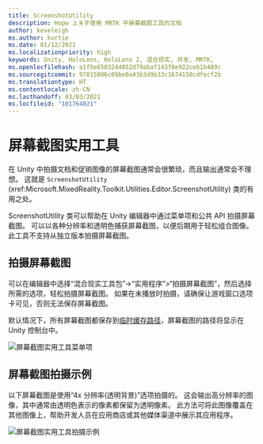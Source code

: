 ```yaml
---
title: ScreenshotUtility
description: Hopw 上关于使用 MRTK 中屏幕截图工具的文档
author: keveleigh
ms.author: kurtie
ms.date: 01/12/2021
ms.localizationpriority: high
keywords: Unity, HoloLens, HoloLens 2, 混合现实, 开发, MRTK,
ms.openlocfilehash: a1f5e6503244852d79abaf143f8e922ceb1b489c
ms.sourcegitcommit: 97815006c09be0a43b3d9b33c1674150cdfecf2b
ms.translationtype: HT
ms.contentlocale: zh-CN
ms.lasthandoff: 03/03/2021
ms.locfileid: "101764021"
---
```

# <a name="screenshot-utility"></a>屏幕截图实用工具

在 Unity 中拍摄文档和促销图像的屏幕截图通常会很繁琐，而且输出通常会不理想。 这就是 `ScreenshotUtility` (xref:Microsoft.MixedReality.Toolkit.Utilities.Editor.ScreenshotUtility) 类的有用之处。

ScreenshotUtility 类可以帮助在 Unity 编辑器中通过菜单项和公共 API 拍摄屏幕截图。 可以以各种分辨率和透明色捕获屏幕截图，以便后期用于轻松组合图像。 此工具不支持从独立版本拍摄屏幕截图。

## <a name="taking-screenshots"></a>拍摄屏幕截图

可以在编辑器中选择“混合现实工具包”->“实用程序”>“拍摄屏幕截图”，然后选择所需的选项，轻松拍摄屏幕截图。 如果在未播放时拍摄，请确保让游戏窗口选项卡可见，否则无法保存屏幕截图。

默认情况下，所有屏幕截图都保存到[临时缓存路径](https://docs.unity3d.com/ScriptReference/Application-temporaryCachePath.html)，屏幕截图的路径将显示在 Unity 控制台中。

![屏幕截图实用工具菜单项](../images/screenshot-utility/MRTK_ScreenshotUtility_Menu_Item.png)

## <a name="example-screenshot-capture"></a>屏幕截图拍摄示例

以下屏幕截图是使用“4x 分辨率(透明背景)”选项拍摄的。 这会输出高分辨率的图像，其中通常由透明色表示的像素都保留为透明像素。 此方法可将此图像覆盖在其他图像上，帮助开发人员在应用商店或其他媒体渠道中展示其应用程序。

![屏幕截图实用工具拍摄示例](../images/screenshot-utility/MRTK_ScreenshotUtility_Example_Capture.png)
